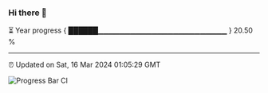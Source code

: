 ### Hi there 👋

⏳ Year progress { ██████▁▁▁▁▁▁▁▁▁▁▁▁▁▁▁▁▁▁▁▁▁▁▁▁ } 20.50 %

---

⏰ Updated on Sat, 16 Mar 2024 01:05:29 GMT

![Progress Bar CI](https://github.com/liununu/liununu/workflows/Progress%20Bar%20CI/badge.svg)
